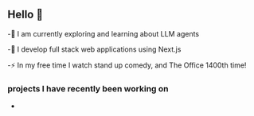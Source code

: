## Hello 👋

-🌱 I am currently exploring and learning about LLM agents

-🔭 I develop full stack web applications using Next.js

-⚡ In my free time I watch stand up comedy, and The Office 1400th time!

### projects I have recently been working on
- 
<!--
**effaf/effaf** is a ✨ _special_ ✨ repository because its `README.md` (this file) appears on your GitHub profile.

Here are some ideas to get you started:

- 🔭 I’m currently working on ...
- 🌱 I’m currently learning ...
- 👯 I’m looking to collaborate on ...
- 🤔 I’m looking for help with ...
- 💬 Ask me about ...
- 📫 How to reach me: ...
- 😄 Pronouns: ...
- ⚡ Fun fact: ...
-->
